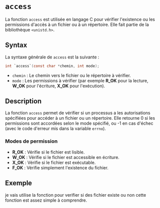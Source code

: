 # `access`

La fonction `access` est utilisée en langage C pour vérifier l'existence ou les permissions d'accès à un fichier ou à un répertoire. Elle fait partie de la bibliothèque `<unistd.h>`.

## Syntax

La syntaxe générale de `access` est la suivante :

```h
int `access`(const char *chemin, int mode);
```

- `chemin` : Le chemin vers le fichier ou le répertoire à vérifier.
- `mode` : Les permissions à vérifier (par exemple **R_OK** pour la lecture, **W_OK** pour l'écriture, **X_OK** pour l'exécution).

## Description

La fonction `access` permet de vérifier si un processus a les autorisations spécifiées pour accéder à un fichier ou un répertoire. Elle retourne 0 si les permissions sont accordées selon le mode spécifié, ou -1 en cas d'échec (avec le code d'erreur mis dans la variable `errno`).

### Modes de permission

- **R_OK** : Vérifie si le fichier est lisible.
- **W_OK** : Vérifie si le fichier est accessible en écriture.
- **X_OK** : Vérifie si le fichier est exécutable.
- **F_OK** : Vérifie simplement l'existence du fichier.

## Exemple 

je vais utilise la fonction pour verifier si des fichier existe ou non cette fonction est assez simple à comprendre.